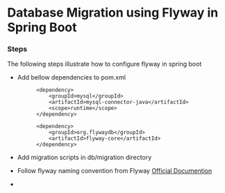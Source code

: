 # Database Migration using Flyway in Spring Boot

### Steps
The following steps illustrate how to configure flyway in spring boot

* Add bellow dependencies  to pom.xml

			<dependency>
				<groupId>mysql</groupId>
				<artifactId>mysql-connector-java</artifactId>
				<scope>runtime</scope>
			</dependency>

			<dependency>
				<groupId>org.flywaydb</groupId>
				<artifactId>flyway-core</artifactId>
			</dependency>
* Add migration scripts in db/migration directory
* Follow flyway naming convention from Flyway [Official Documention](https://flywaydb.org/documentation/migrations#naming)
* 


